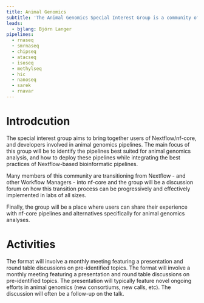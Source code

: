 ```yaml
---
title: Animal Genomics
subtitle: 'The Animal Genomics Special Interest Group is a community of researchers and practitioners interested in the application of genomics to animal breeding and genetics.'
leads:
  - bjlang: Björn Langer
pipelines:
  - rnaseq
  - smrnaseq
  - chipseq
  - atacseq
  - isoseq
  - methylseq
  - hic
  - nanoseq
  - sarek
  - rnavar
---
```


# Introdcution

The special interest group aims to bring together users of Nextflow/nf-core, and developers involved in animal genomics pipelines. The main focus of this group will be to identify the pipelines best suited for animal genomics analysis, and how to deploy these pipelines while integrating the best practices of Nextflow-based bioinformatic pipelines.

Many members of this community are transitioning from Nextflow - and other Workflow Managers - into nf-core and the group will be a discussion forum on how this transition process can be progressively and effectively implemented in labs of all sizes.

Finally, the group will be a place where users can share their experience with nf-core pipelines and alternatives specifically for animal genomics analyses.

# Activities

The format will involve a monthly meeting featuring a presentation and round table discussions on pre-identified topics. The format will involve a monthly meeting featuring a presentation and round table discussions on pre-identified topics. The presentation will typically feature novel ongoing efforts in animal genomics (new consortiums, new calls, etc). The discussion will often be a follow-up on the talk.
